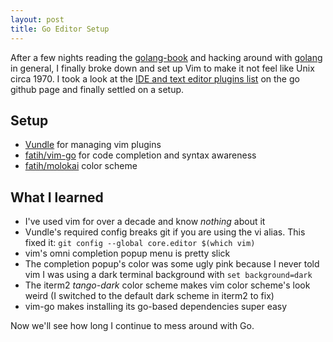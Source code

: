 ```yaml
---
layout: post
title: Go Editor Setup
---
```


After a few nights reading the [golang-book](https://www.golang-book.com/) and hacking around with [golang](https://golang.org/) in general, I finally broke down and set up Vim to make it not feel like Unix circa 1970.
I took a look at the [IDE and text editor plugins list](https://github.com/golang/go/wiki/IDEsAndTextEditorPlugins) on the go github page and finally settled on a setup.

## Setup

* [Vundle](https://github.com/VundleVim/Vundle.vim) for managing vim plugins  
* [fatih/vim-go](https://github.com/fatih/vim-go) for code completion and syntax awareness
* [fatih/molokai](https://github.com/fatih/molokai) color scheme

## What I learned

* I've used vim for over a decade and know _nothing_ about it
* Vundle's required config breaks git if you are using the vi alias. This fixed it: `git config --global core.editor $(which vim)`
* vim's omni completion popup menu is pretty slick
* The completion popup's color was some ugly pink because I never told vim I was using a dark terminal background with `set background=dark`
* The iterm2 _tango-dark_ color scheme makes vim color scheme's look weird (I switched to the default dark scheme in iterm2 to fix)
* vim-go makes installing its go-based dependencies super easy

Now we'll see how long I continue to mess around with Go.
